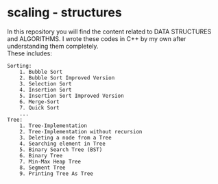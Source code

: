 # scaling - structures
In this repository you will find the content related to DATA STRUCTURES and ALGORITHMS. I wrote these codes in C++ by my own after understanding them completely.<br>
These includes:

```
Sorting:
    1. Bubble Sort
    2. Bubble Sort Improved Version
    3. Selection Sort
    4. Insertion Sort
    5. Insertion Sort Improved Version
    6. Merge-Sort
    7. Quick Sort
    ...
Tree:
    1. Tree-Implementation
    2. Tree-Implementation without recursion
    3. Deleting a node from a Tree
    4. Searching element in Tree
    5. Binary Search Tree (BST)
    6. Binary Tree
    7. Min-Max Heap Tree
    8. Segment Tree
    9. Printing Tree As Tree

```